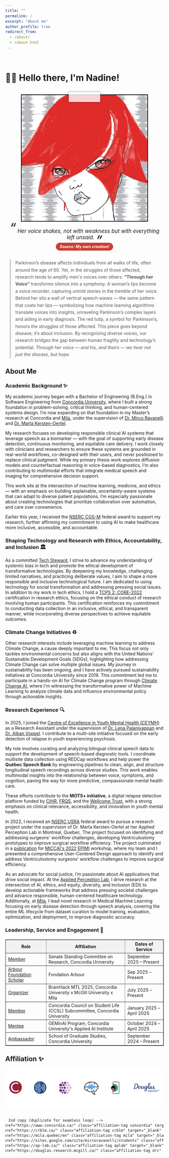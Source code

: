 ```yaml
---
title: ""
permalink: /
excerpt: "About me"
author_profile: true
redirect_from: 
  - /about/
  - /about.html
---
```


<br>

# 👋🏼 Hello there, I'm Nadine!

<br>

<!-- Animate.css (keep this to enable animations) -->
<link rel="stylesheet" href="https://cdnjs.cloudflare.com/ajax/libs/animate.css/4.1.1/animate.min.css"/>

<!-- Responsive Photo Frame with Tape -->
<div class="animate__animated animate__swing" style="text-align: center;">
  <div class="photo-frame">
    <img src="/images/website-photo-2.jpg" alt="Visual of Parkinson's research pipeline from voice to machine learning model" class="photo-img">
    <div class="tape"></div>
  </div>
</div>

<!-- Caption Quote Below Image -->
<div style="text-align: center; font-style: italic; margin-top: 1em; font-size: 1.2em;">
  <span style="font-size: 2.5em; line-height: 0; vertical-align: top;">“</span>
  Her voice shakes, not with weakness but with everything left unsaid.
  <span style="font-size: 2.5em; line-height: 0; vertical-align: bottom;">”</span>
  <br>
  <span style="font-size: 0.75em; color: #fff; background: #CC3D34; padding: 5px 12px; border-radius: 15px; display: inline-block; margin-top: 0.6em;">
    <strong> Source: My own creation! </strong>
  </span>
</div>

<!-- Blockquote Text Description -->
<div style="max-width: 1200px; margin: 2em auto; padding: 0 1em;">
  <blockquote style="border-left: 4px solid #ccc; padding-left: 1em; color: #555; margin: 1em 0; line-height: 1.6;">
    Parkinson’s disease affects individuals from all walks of life, often around the age of 60. Yet, in the struggles of those affected, research tends to amplify men's voices over others. <strong>“Through her Voice”</strong> transforms silence into a symphony. A woman’s lips become a voice recorder, capturing untold stories in the tremble of her voice. Behind her sits a wall of vertical speech waves — the same pattern that coats her lips — symbolizing how machine learning algorithms translate voices into insights, unraveling Parkinson’s complex layers and aiding in early diagnosis. The red tulip, a symbol for Parkinson’s, honors the struggles of those affected. This piece goes beyond disease; it’s about inclusion. By recognizing diverse voices, our research bridges the gap between human fragility and technology’s potential. <em>Through her voice — and his, and theirs — we hear not just the disease, but hope.</em>
  </blockquote>
</div>

<!-- Responsive Styling -->
<style>
  .photo-frame {
    position: relative;
    display: inline-block;
    width: 90vw;               /* Responsive width */
    max-width: 400px;          /* Limits size on desktop */
    aspect-ratio: 1 / 1;       /* Keeps image square */
    border: 2.5px solid black;
    overflow: visible;
  }

  .photo-img {
    width: 100%;
    height: 100%;
    object-fit: cover;
    display: block;
  }

  .tape {
    position: absolute;
    background: rgba(255, 255, 255, 0.8);
    box-shadow: 0 0 5px rgba(0, 0, 0, 0.5);
    width: 25%;              /* Proportional to container */
    height: 8%;
    top: -10px;
    left: 50%;
    transform: translateX(-50%);
  }

  /* Affiliation tags base styles */
  .affiliation-tag {
    font-size: 0.8em;
    color: white;
    padding: 6px 14px;
    border-radius: 20px;
    display: inline-block;
    margin: 0px 7px;
    text-decoration: none !important; 
    transition: transform 0.2s ease, background 0.2s ease;
    white-space: nowrap;
  }

  .affiliation-tag:hover {
    transform: scale(1.08);
    cursor: pointer;
    font-weight: bold;
    text-decoration: underline;
  }

  .concordia { background: #922338; }
  .crblm { background: #244883; }
  .convai { background: #328de7; }
  .mila { background: #63287d; }
  .aplab { background: #3f968a; }
  .drc { background: #102e70; }

  /* Marquee container: hides native scroll, no user interaction needed */
  .affiliation-marquee {
    overflow: hidden;
    width: 100%;
    padding: 1em 0;
  }

  /* Track: two copies of the content placed inline for seamless loop */
  .affiliation-track {
    display: inline-flex;
    gap: 12px;
    width: max-content;
    padding: 0 1em;
    will-change: transform;
    animation: marquee-ltr 28s linear infinite;
  }

  /* Move left -> right forever using duplicated content */
  @keyframes marquee-ltr {
    0%   { transform: translateX(-50%); }
    100% { transform: translateX(0%); }
  }

  /* Pause on hover/focus for accessibility */
  .affiliation-marquee:hover .affiliation-track,
  .affiliation-marquee:focus-within .affiliation-track {
    animation-play-state: paused;
  }

  /* Respect reduced-motion preference */
  @media (prefers-reduced-motion: reduce) {
    .affiliation-track {
      animation: none;
      transform: none;
    }
  }
</style>

## About Me

### Academic Background ✨
My academic journey began with a Bachelor of Engineering (B.Eng.) in Software Engineering from [Concordia University](https://www.concordia.ca/), where I built a strong foundation in problem-solving, critical thinking, and human-centered systems design. I’m now expanding on that foundation in my Master’s research at Concordia and [Mila](https://mila.quebec/en), under the supervision of [Dr. Mirco Ravanelli](https://sites.google.com/site/mircoravanelli/) and [Dr. Marta Kersten-Oertel](https://www.concordia.ca/next-gen/kersten-oertel.html).

My research focuses on developing responsible clinical AI systems that leverage speech as a biomarker — with the goal of supporting early disease detection, continuous monitoring, and equitable care delivery. I work closely with clinicians and researchers to ensure these systems are grounded in real-world workflows, co-designed with their users, and never positioned to replace clinical judgment. While my primary thesis work explores diffusion models and counterfactual reasoning in voice-based diagnostics, I’m also contributing to multimodal efforts that integrate medical speech and imaging for comprehensive decision support.

This work sits at the intersection of machine learning, medicine, and ethics — with an emphasis on building explainable, uncertainty-aware systems that can adapt to diverse patient populations. I’m especially passionate about creating technologies that prioritize collaboration over automation, and care over convenience.

Earlier this year, I received the [NSERC CGS-M](https://www.nserc-crsng.gc.ca/Students-Etudiants/PG-CS/CGSM-BESCM_eng.asp) federal award to support my research, further affirming my commitment to using AI to make healthcare more inclusive, accessible, and accountable.

### Shaping Technology and Research with Ethics, Accountability, and Inclusion 🏛️
As a committed [Tech Steward](https://credentials.techstewardship.com/en/verify/88109651148606), I strive to advance my understanding of systemic bias in tech and promote the ethical development of transformative technologies. By deepening my knowledge, challenging limited narratives, and practicing deliberate values, I aim to shape a more responsible and inclusive technological future. I am dedicated to using technology for social transformation and addressing pressing social issues. In addition to my work in tech ethics, I hold a [TCPS 2: CORE-2022](https://drive.google.com/file/d/1rCDIrcQ7AjrW7oXkmqn8QLVimUWgWjr2/view?usp=sharing) certification in research ethics, focusing on the ethical conduct of research involving human participants. This certification reinforces my commitment to conducting data collection in an inclusive, ethical, and transparent manner, while incorporating diverse perspectives to achieve equitable outcomes.

### Climate Change Initiatives ♻️
Other research interests include leveraging machine learning to address Climate Change, a cause deeply important to me. This focus not only tackles environmental concerns but also aligns with the United Nations' Sustainable Development Goals (SDGs), highlighting how addressing Climate Change can solve multiple global issues. My journey in sustainability has been ongoing, and I have actively pursued sustainability initiatives at Concordia University since 2019. This commitment led me to participate in a hands-on AI for Climate Change program through [Climate Change AI](https://www.climatechange.ai/), where I'm witnessing the transformative power of Machine Learning to analyze climate data and influence environmental policy through actionable insights.

### Research Experience 🔍  
In 2025, I joined the [Centre of Excellence in Youth Mental Health (CEYMH)](https://ceymh-cesmj.ca/) as a Research Assistant under the supervision of [Dr. Lena Palaniyappan](https://scholar.google.com/citations?user=rDdsjwwAAAAJ&hl=en) and [Dr. Alban Voppel](https://scholar.google.nl/citations?user=eb-aB2kAAAAJ&hl=en). I contribute to a multi-site initiative focused on the early detection of relapse in youth experiencing psychosis.

My role involves curating and analyzing bilingual clinical speech data to support the development of speech-based diagnostic tools. I coordinate multisite data collection using REDCap workflows and help power the **Québec Speech Bank** by engineering pipelines to clean, align, and structure longitudinal speech recordings across diverse studies. This work enables multimodal insights into the relationship between voice, symptoms, and cognition, paving the way for more predictive, compassionate mental health care.

These efforts contribute to the **MOTS+ initiative**, a digital relapse detection platform funded by [CIHR](https://cihr-irsc.gc.ca/e/193.html), [FRQS](https://frq.gouv.qc.ca/en/), and the [Wellcome Trust](https://wellcome.org/), with a strong emphasis on clinical relevance, accessibility, and innovation in youth mental health.

In 2022, I received an [NSERC USRA](https://www.nserc-crsng.gc.ca/Students-Etudiants/UG-PC/USRA-BRPC_eng.asp) federal award to pursue a research project under the supervision of Dr. Marta Kersten-Oertel at her Applied Perception Lab in Montreal, Quebec. The project focused on identifying and addressing surgeons' workflow challenges, developing Ventriculostomy prototypes to improve surgical workflow efficiency. The project culminated in a [publication](https://link.springer.com/chapter/10.1007/978-3-031-23223-7_5) for [MICCAI's 2022](https://conferences.miccai.org/2022/en/MICCAI2022-WORKSHOPS.html) [EPIMI](https://sites.google.com/view/epimi) workshop, where my team and I presented a comprehensive User-Centered Design approach to identify and address Ventriculostomy surgeons' workflow challenges to improve surgical efficiency.

As an advocate for social justice, I’m passionate about AI applications that drive social impact. At the [Applied Perception Lab](https://ap-lab.ca/), I drive research at the intersection of AI, ethics, and equity, diversity, and inclusion (EDI) to develop actionable frameworks that address pressing societal challenges and advance responsible, human-centered healthcare technology. Additionally, at [Mila](https://mila.quebec/en/directory/nadine-el-mufti), I lead novel research in Medical Machine Learning focusing on early disease detection through speech analysis, covering the entire ML lifecycle from dataset curation to model training, evaluation, optimization, and deployment, to improve diagnostic accuracy.

### Leadership, Service and Engagement 🌟
<div style="margin-top: 20px;"></div>

<table border="1">
  <tr style="background-color: #f2f2f2;">
    <th>Role</th>
    <th>Affiliation</th>
    <th>Dates of Service</th>
  </tr>
  <tr>
    <td><a href="https://www.concordia.ca/about/administration-governance/board-senate/senate/membership.html">Member</a></td>
    <td> Senate Standing Committee on Research, Concordia University</td>
    <td>September 2025 – Present</td>
  </tr>
    <tr>
    <td><a href="">Arbour Foundation Scholar</a></td>
    <td> Fondation Arbour</td>
    <td>Sep 2025 – Present</td>
  </tr>  
  <tr>
    <td><a href="">Organizer</a></td>
    <td> BrainHack MTL 2025, Concordia University x McGill University x Mila</td>
    <td>July 2025 – Present</td>
  </tr>    
  <tr>
    <td><a href="https://www.concordia.ca/research/applied-ai-institute/initiatives/geminai.html">Member</a></td>
    <td>Concordia Council on Student Life (CCSL) Subcommittee, Concordia University</td>
    <td>January 2025 – April 2025</td>
  </tr>  
  <tr>
    <td><a href="https://www.concordia.ca/research/applied-ai-institute/initiatives/geminai.html">Mentee</a></td>
    <td>GEMinAI Program, Concordia University's Applied AI Institute</td>
    <td>October 2024 – April 2025</td>
  </tr>
  <tr>
    <td><a href="https://api.unibuddy.co/og/concordia-university-postgraduate/buddies/students/66df5f6635b519411372b26b?buddyPosition=share">Ambassador</a></td>
    <td>School of Graduate Studies, Concordia University</td>
    <td>September 2024 – Present</td>
  </tr>
</table>

<h2>Affiliation ✨</h2>

<!-- Image -->
<div style="text-align: center; margin: 1em auto 0;">
  <img src="/images/website-footer.png" alt="Visual of Parkinson's research pipeline from voice to machine learning model" style="max-width: 100%; height: auto; padding: 0;">
</div>

<!-- Affiliation marquee: smooth left-to-right loop -->
<div class="affiliation-marquee" aria-label="Affiliations">
  <div class="affiliation-track">
    <!-- 1st copy -->
    <a href="https://www.concordia.ca/" class="affiliation-tag concordia" target="_blank">Concordia University</a>
    <a href="https://crblm.ca/" class="affiliation-tag crblm" target="_blank">CRBLM</a>
    <a href="https://mila.quebec/en" class="affiliation-tag mila" target="_blank">Mila</a>
    <a href="https://sites.google.com/site/mircoravanelli/students" class="affiliation-tag convai" target="_blank">Conversational AI Lab</a>
    <a href="https://ap-lab.ca/" class="affiliation-tag aplab" target="_blank">Applied Perception Lab</a>
    <a href="https://douglas.research.mcgill.ca/" class="affiliation-tag drc" target="_blank">The Douglas Research Centre</a>

    <!-- 2nd copy (duplicate for seamless loop) -->
    <a href="https://www.concordia.ca/" class="affiliation-tag concordia" target="_blank" aria-hidden="true">Concordia University</a>
    <a href="https://crblm.ca/" class="affiliation-tag crblm" target="_blank" aria-hidden="true">CRBLM</a>
    <a href="https://mila.quebec/en" class="affiliation-tag mila" target="_blank" aria-hidden="true">Mila</a>
    <a href="https://sites.google.com/site/mircoravanelli/students" class="affiliation-tag convai" target="_blank" aria-hidden="true">Conversational AI Lab</a>
    <a href="https://ap-lab.ca/" class="affiliation-tag aplab" target="_blank" aria-hidden="true">Applied Perception Lab</a>
    <a href="https://douglas.research.mcgill.ca/" class="affiliation-tag drc" target="_blank" aria-hidden="true">The Douglas Research Centre</a>
  </div>
</div>
